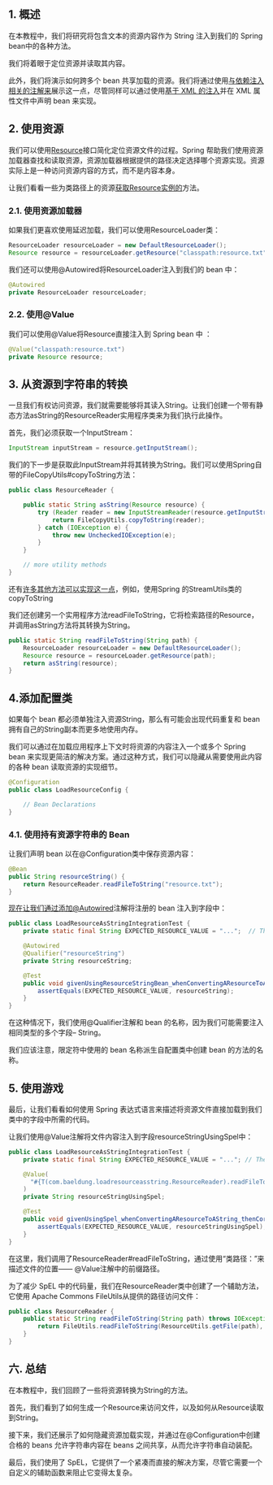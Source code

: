 ## 1. 概述

在本教程中，我们将研究将包含文本的资源内容作为 String 注入到我们的 Spring bean中的各种方法。

我们将着眼于定位资源并读取其内容。

此外，我们将演示如何跨多个 bean 共享加载的资源。我们将通过使用[与依赖注入相关的注解来](https://www.baeldung.com/spring-annotations-resource-inject-autowire)展示这一点，尽管同样可以通过使用[基于 XML 的注入](https://www.baeldung.com/spring-xml-injection)并在 XML 属性文件中声明 bean 来实现。

## 2. 使用资源

我们可以使用[Resource](https://www.baeldung.com/spring-classpath-file-access)接口简化定位资源文件的过程。Spring 帮助我们使用资源加载器查找和读取资源，资源加载器根据提供的路径决定选择哪个资源实现。资源实际上是一种访问资源内容的方式，而不是内容本身。 

让我们看看一些为类路径上的资源[获取Resource实例的](https://www.baeldung.com/spring-classpath-file-access)方法。

### 2.1. 使用资源加载器

如果我们更喜欢使用延迟加载，我们可以使用ResourceLoader类：

```java
ResourceLoader resourceLoader = new DefaultResourceLoader();
Resource resource = resourceLoader.getResource("classpath:resource.txt");
```

我们还可以使用@Autowired将ResourceLoader注入到我们的 bean 中：

```java
@Autowired
private ResourceLoader resourceLoader;
```

### 2.2. 使用@Value

我们可以使用@Value将Resource直接注入到 Spring bean 中 ：

```java
@Value("classpath:resource.txt")
private Resource resource;
```

## 3. 从资源到字符串的转换

一旦我们有权访问资源，我们就需要能够将其读入String。让我们创建一个带有静态方法asString的ResourceReader实用程序类来为我们执行此操作。

首先，我们必须获取一个InputStream：

```java
InputStream inputStream = resource.getInputStream();
```

我们的下一步是获取此InputStream并将其转换为String。我们可以使用Spring自带的FileCopyUtils#copyToString方法：

```java
public class ResourceReader {

    public static String asString(Resource resource) {
        try (Reader reader = new InputStreamReader(resource.getInputStream(), UTF_8)) {
            return FileCopyUtils.copyToString(reader);
        } catch (IOException e) {
            throw new UncheckedIOException(e);
        }
    }

    // more utility methods
}
```

还有[许多其他方法可以实现这一点](https://www.baeldung.com/convert-input-stream-to-string)，例如，使用Spring 的StreamUtils类的copyToString

我们还创建另一个实用程序方法readFileToString，它将检索路径的Resource，并调用asString方法将其转换为String。

```java
public static String readFileToString(String path) {
    ResourceLoader resourceLoader = new DefaultResourceLoader();
    Resource resource = resourceLoader.getResource(path);
    return asString(resource);
}
```

## 4.添加配置类

如果每个 bean 都必须单独注入资源String，那么有可能会出现代码重复和 bean 拥有自己的String副本而更多地使用内存。

我们可以通过在加载应用程序上下文时将资源的内容注入一个或多个 Spring bean 来实现更简洁的解决方案。通过这种方式，我们可以隐藏从需要使用此内容的各种 bean 读取资源的实现细节。

```java
@Configuration
public class LoadResourceConfig {

    // Bean Declarations
}
```

### 4.1. 使用持有资源字符串的 Bean

让我们声明 bean 以在@Configuration类中保存资源内容：

```java
@Bean
public String resourceString() {
    return ResourceReader.readFileToString("resource.txt");
}
```

[现在让我们通过添加@Autowired](https://www.baeldung.com/spring-autowire)注解将注册的 bean 注入到字段中：

```java
public class LoadResourceAsStringIntegrationTest {
    private static final String EXPECTED_RESOURCE_VALUE = "...";  // The string value of the file content

    @Autowired
    @Qualifier("resourceString")
    private String resourceString;

    @Test
    public void givenUsingResourceStringBean_whenConvertingAResourceToAString_thenCorrect() {
        assertEquals(EXPECTED_RESOURCE_VALUE, resourceString);
    }
}
```

在这种情况下，我们使用@Qualifier注解和 bean 的名称，因为我们可能需要注入相同类型的多个字段– String。

我们应该注意，限定符中使用的 bean 名称派生自配置类中创建 bean 的方法的名称。

## 5. 使用游戏

最后，让我们看看如何使用 Spring 表达式语言来描述将资源文件直接加载到我们类中的字段中所需的代码。

让我们使用@Value注解将文件内容注入到字段resourceStringUsingSpel中：

```java
public class LoadResourceAsStringIntegrationTest {
    private static final String EXPECTED_RESOURCE_VALUE = "..."; // The string value of the file content

    @Value(
      "#{T(com.baeldung.loadresourceasstring.ResourceReader).readFileToString('classpath:resource.txt')}"
    )
    private String resourceStringUsingSpel;

    @Test
    public void givenUsingSpel_whenConvertingAResourceToAString_thenCorrect() {
        assertEquals(EXPECTED_RESOURCE_VALUE, resourceStringUsingSpel);
    }
}
```

在这里，我们调用了ResourceReader#readFileToString，通过使用“类路径：”来描述文件的位置—— @Value注解中的前缀路径。

为了减少 SpEL 中的代码量，我们在ResourceReader类中创建了一个辅助方法， 它使用 Apache Commons FileUtils从提供的路径访问文件：

```java
public class ResourceReader {
    public static String readFileToString(String path) throws IOException {
        return FileUtils.readFileToString(ResourceUtils.getFile(path), StandardCharsets.UTF_8);
    }
}
```

## 六. 总结

在本教程中，我们回顾了一些将资源转换为String的方法。

首先，我们看到了如何生成一个Resource来访问文件，以及如何从Resource读取到String。

接下来，我们还展示了如何隐藏资源加载实现，并通过在@Configuration中创建合格的 beans 允许字符串内容在 beans 之间共享，从而允许字符串自动装配。

最后，我们使用了 SpEL，它提供了一个紧凑而直接的解决方案，尽管它需要一个自定义的辅助函数来阻止它变得太复杂。